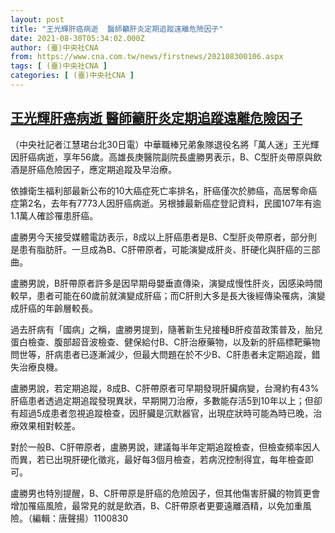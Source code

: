 ```yaml
---
layout: post
title: "王光輝肝癌病逝  醫師籲肝炎定期追蹤遠離危險因子"
date: 2021-08-30T05:34:02.000Z
author: (臺)中央社CNA
from: https://www.cna.com.tw/news/firstnews/202108300106.aspx
tags: [ (臺)中央社CNA ]
categories: [ (臺)中央社CNA ]
---
```

<!--1630301642000-->
[王光輝肝癌病逝  醫師籲肝炎定期追蹤遠離危險因子](https://www.cna.com.tw/news/firstnews/202108300106.aspx)
------

<div>
<div></div><div class="paragraph"><p>（中央社記者江慧珺台北30日電）中華職棒兄弟象隊退役名將「萬人迷」王光輝因肝癌病逝，享年56歲。高雄長庚醫院副院長盧勝男表示，B、C型肝炎帶原與飲酒是肝癌危險因子，應定期追蹤及早治療。</p><p>依據衛生福利部最新公布的10大癌症死亡率排名，肝癌僅次於肺癌，高居奪命癌症第2名，去年有7773人因肝癌病逝。另根據最新癌症登記資料，民國107年有逾1.1萬人確診罹患肝癌。</p><p>盧勝男今天接受媒體電訪表示，8成以上肝癌患者是B、C型肝炎帶原者，部分則是患有脂肪肝。一旦成為B、C肝帶原者，可能演變成肝炎、肝硬化與肝癌的三部曲。</p><p>盧勝男說，B肝帶原者許多是因早期母嬰垂直傳染，演變成慢性肝炎，因感染時間較早，患者可能在60歲前就演變成肝癌；而C肝則大多是長大後經傳染罹病，演變成肝癌的年齡層較長。</p><p>過去肝病有「國病」之稱，盧勝男提到，隨著新生兒接種B肝疫苗政策普及，胎兒蛋白檢查、腹部超音波檢查、健保給付B、C肝治療藥物，以及新的肝癌標靶藥物問世等，肝病患者已逐漸減少，但最大問題在於不少B、C肝患者未定期追蹤，錯失治療良機。</p><p>盧勝男說，若定期追蹤，8成B、C肝帶原者可早期發現肝臟病變，台灣約有43%肝癌患者透過定期追蹤發現異狀，早期開刀治療，多數能存活5到10年以上；但卻有超過5成患者忽視追蹤檢查，因肝臟是沉默器官，出現症狀時可能為時已晚，治療效果相對較差。</p><p>對於一般B、C肝帶原者，盧勝男說，建議每半年定期追蹤檢查，但檢查頻率因人而異，若已出現肝硬化徵兆，最好每3個月檢查，若病況控制得宜，每年檢查即可。</p><p>盧勝男也特別提醒，B、C肝帶原是肝癌的危險因子，但其他傷害肝臟的物質更會增加罹癌風險，最常見的就是飲酒，B、C肝帶原者更要遠離酒精，以免加重風險。（編輯：唐聲揚）1100830</p></div>
</div>
